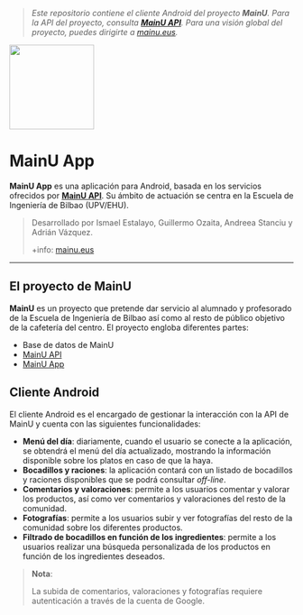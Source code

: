 ﻿>*Este repositorio contiene  el cliente Android del proyecto **MainU**. Para la API del proyecto, consulta [**MainU API**](https://github.com/mainu4u/MainuAPI). Para una visión global del proyecto, puedes dirigirte a [mainu.eus](http://mainu.eus).*

<img src=https://i.imgur.com/Wc9VOaZ.png?1 width=150px/>

MainU App
===================

**MainU App** es una aplicación para Android, basada en los servicios ofrecidos por [**MainU API**](https://github.com/mainu4u/MainuAPI). Su ámbito de actuación se centra en la Escuela de Ingeniería de Bilbao (UPV/EHU).

> Desarrollado por Ismael Estalayo, Guillermo Ozaita, Andreea Stanciu y Adrián Vázquez.
> 
> +info: [mainu.eus](http://mainu.eus)

----------

El proyecto de MainU
-------------

**MainU** es un proyecto que pretende dar servicio al alumnado y profesorado de la Escuela de Ingeniería de Bilbao así como al resto de público objetivo de la cafetería del centro. El proyecto engloba diferentes partes:
- Base de datos de MainU
- [MainU API](https://github.com/mainu4u/MainuAPI)
- [MainU App](https://github.com/mainu4u/MainuApp)

Cliente Android
-------------
El cliente Android es el encargado de gestionar la interacción con la API de MainU y cuenta con las siguientes funcionalidades:
- **Menú del día**: diariamente, cuando el usuario se conecte a la aplicación, se obtendrá el menú del día actualizado, mostrando la información disponible sobre los platos en caso de que la haya.
- **Bocadillos y raciones**: la aplicación contará con un listado de bocadillos y raciones disponibles que se podrá consultar *off-line*.
- **Comentarios y valoraciones**: permite a los usuarios comentar y valorar los productos, así como ver comentarios y valoraciones del resto de la comunidad.
- **Fotografías**: permite a los usuarios subir y ver fotografías del resto de la comunidad sobre los diferentes productos.
- **Filtrado de bocadillos en función de los ingredientes**: permite a los usuarios realizar una búsqueda personalizada de los productos en función de los ingredientes deseados.

> **Nota**: 
>
> La subida de comentarios, valoraciones y fotografías requiere autenticación a través de la cuenta de Google.
